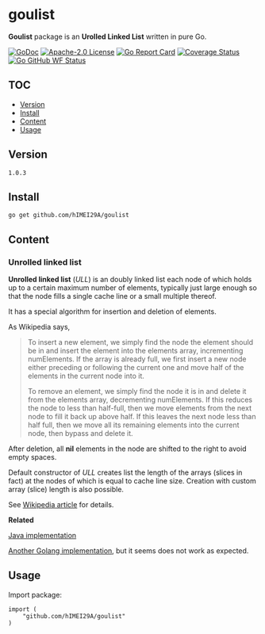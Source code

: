 # goulist

**Goulist** package is an **Urolled Linked List** written in pure Go.

[![GoDoc](https://godoc.org/github.com/hIMEI29A/goulist?status.svg)](http://godoc.org/github.com/devopsmyth/goulist) [![Apache-2.0 License](https://img.shields.io/badge/license-Apache--2.0-red.svg)](LICENSE) [![Go Report Card](https://goreportcard.com/badge/github.com/hIMEI29A/goulist)](https://goreportcard.com/report/github.com/hIMEI29A/goulist) [![Coverage Status](https://coveralls.io/repos/github/hIMEI29A/goulist/badge.svg?branch=master)](https://coveralls.io/github/hIMEI29A/goulist?branch=master) [![Go GitHub WF Status](https://github.com/devopsmyth/goulist/actions/workflows/go-build-test.yml/badge.svg?branch=master&event=workflow_dispatch)](https://github.com/devopsmyth/goulist/actions/workflows/go-build-test.yml)

## TOC
- [Version](#version)
- [Install](#install)
- [Content](#content)
- [Usage](#usage)

## Version

`1.0.3`

## Install

`go get github.com/hIMEI29A/goulist`

## Content

### Unrolled linked list

**Unrolled linked list** (_ULL_) is an doubly linked list each node of which holds up to a certain maximum number of elements, typically just large enough so that the node fills a single cache line or a small multiple thereof.

It has a special algorithm for insertion and deletion of elements. 

As Wikipedia says, 
>To insert a new element, we simply find the node the element should
>be in and insert the element into the elements array, incrementing
>numElements. If the array is already full, we first insert a new node
>either preceding or following the current one and move half of the
>elements in the current node into it.
>
>To remove an element, we simply find the node it is in and delete it
>from the elements array, decrementing numElements. If this reduces
>the node to less than half-full, then we move elements from the next node
>to fill it back up above half. If this leaves the next node less
>than half full, then we move all its remaining elements into the
>current node, then bypass and delete it.

After deletion, all **nil** elements in the node are shifted to the right to avoid empty spaces.

Default constructor of _ULL_ creates list the length of the arrays (slices in fact) at the nodes of which is equal to cache line size. Creation with custom array (slice) length is also possible.

See [Wikipedia article](http://en.wikipedia.org/wiki/Unrolled_linked_list) for details.

**Related**

[Java implementation](https://github.com/l-tamas/Unrolled-linked-list)

[Another Golang implementation](https://github.com/ryszard/unrolledlist), but it seems does not work as expected.

## Usage

Import package:

```
import (
	"github.com/hIMEI29A/goulist"
)
```
